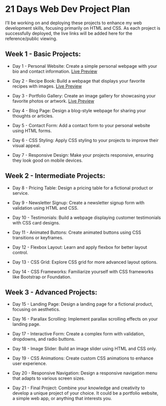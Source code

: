 # 21 Days Web Dev Project Plan
I’ll be working on and deploying these projects to enhance my web development skills, focusing primarily on HTML and CSS.
As each project is successfully deployed, the live links will be added here for the reference/public viewing.
## Week 1 - Basic Projects:

- Day 1 - Personal Website:
Create a simple personal webpage with your bio and contact information.
[Live Preview](https://personal-website-7dw5.onrender.com)

- Day 2 - Recipe Book:
Build a webpage that displays your favorite recipes with images.
[Live Preview](https://recipe-book-6bhs.onrender.com)

- Day 3 - Portfolio Gallery:
Create an image gallery for showcasing your favorite photos or artwork.
[Live Preview](https://portfolio-gallery-8bwm.onrender.com/)

- Day 4 - Blog Page:
Design a blog-style webpage for sharing your thoughts or articles.

- Day 5 - Contact Form:
Add a contact form to your personal website using HTML forms.

- Day 6 - CSS Styling:
Apply CSS styling to your projects to improve their visual appeal.

- Day 7 - Responsive Design:
Make your projects responsive, ensuring they look good on mobile devices.

## Week 2 - Intermediate Projects:

- Day 8 - Pricing Table:
Design a pricing table for a fictional product or service.

- Day 9 - Newsletter Signup:
Create a newsletter signup form with validation using HTML and CSS.

- Day 10 - Testimonials:
Build a webpage displaying customer testimonials with CSS card designs.

- Day 11 - Animated Buttons:
Create animated buttons using CSS transitions or keyframes.

- Day 12 - Flexbox Layout:
Learn and apply flexbox for better layout control.

- Day 13 - CSS Grid:
Explore CSS grid for more advanced layout options.

- Day 14 - CSS Frameworks:
Familiarize yourself with CSS frameworks like Bootstrap or Foundation.

## Week 3 - Advanced Projects:

- Day 15 - Landing Page:
Design a landing page for a fictional product, focusing on aesthetics.

- Day 16 - Parallax Scrolling:
Implement parallax scrolling effects on your landing page.

- Day 17 - Interactive Form:
Create a complex form with validation, dropdowns, and radio buttons.

- Day 18 - Image Slider:
Build an image slider using HTML and CSS only.

- Day 19 - CSS Animations:
Create custom CSS animations to enhance user experience.

- Day 20 - Responsive Navigation:
Design a responsive navigation menu that adapts to various screen sizes.

- Day 21 - Final Project:
Combine your knowledge and creativity to develop a unique project of your choice. It could be a portfolio website, a simple web app, or anything that interests you.
